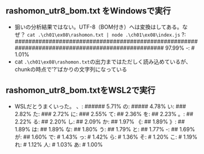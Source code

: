 ## rashomon_utr8_bom.txt をWindowsで実行
* 狙いの分析結果ではない。UTF-8（BOM付き）へは変換はしてある。なぜ？
`cat .\ch01\ex08\rashomon.txt | node .\ch01\ex08\index.js`
?: ################################################################################################## 97.99%
-: # 1.01%
* cat `.\ch01\ex08\rashomon.txt`の出力まではただしく読み込めているが、chunkの時点で'?'ばかりの文字列になっている

## rashomon_utr8_bom.txtをWSL2で実行
* WSLだとうまくいった。
、: ###### 5.71%
の: ##### 4.78%
い: ### 2.82%
た: ### 2.72%
に: ### 2.55%
て: ## 2.36%
を: ## 2.23%
。: ## 2.22%
る: ## 2.20%
し: ## 2.09%
か: ## 1.97%
《: ## 1.89%
》: ## 1.89%
は: ## 1.89%
な: ## 1.80%
う: ## 1.79%
と: ## 1.77%
-: ## 1.69%
が: ## 1.60%
で: # 1.43%
っ: # 1.42%
ら: # 1.36%
そ: # 1.20%
こ: # 1.19%
れ: # 1.12%
人: # 1.03%
あ: # 1.00%
